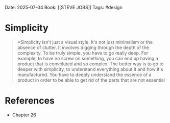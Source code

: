 Date: 2025-07-04
Book: [[STEVE JOBS]]
Tags: #design 
# Simplicity

>*Simplicity isn't just a visual style. It's not just minimalism or the absence of clutter. It involves digging through the depth of the complexity. To be truly simple, you have to go really deep. For example, to have no screw on something, you can end up having a product that is convoluted and so complex. The better way is to go to deeper with simplicity, to understand everything about it and how it's manufactured. You have to deeply understand the essence of a product in order to be able to get rid of the parts that are not essential 

# References
- Chapter 26